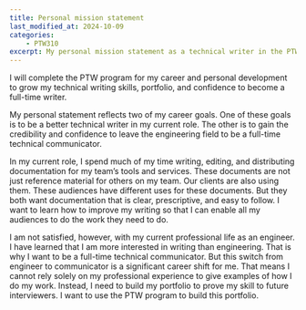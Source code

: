```yaml
---
title: Personal mission statement
last_modified_at: 2024-10-09
categories:
    - PTW310
excerpt: My personal mission statement as a technical writer in the PTW310 program.
---
```


I will complete the PTW program for my career and personal development to grow my
technical writing skills, portfolio, and confidence to become a full-time writer.

My personal statement reflects two of my career goals. One of these goals is to be a better
technical writer in my current role. The other is to gain the credibility and confidence to
leave the engineering field to be a full-time technical communicator.

In my current role, I spend much of my time writing, editing, and distributing
documentation for my team’s tools and services. These documents are not just reference
material for others on my team. Our clients are also using them. These audiences have
different uses for these documents. But they both want documentation that is clear,
prescriptive, and easy to follow. I want to learn how to improve my writing so that I can
enable all my audiences to do the work they need to do.

I am not satisfied, however, with my current professional life as an engineer. I have learned
that I am more interested in writing than engineering. That is why I want to be a full-time
technical communicator. But this switch from engineer to communicator is a significant
career shift for me. That means I cannot rely solely on my professional experience to give
examples of how I do my work. Instead, I need to build my portfolio to prove my skill to
future interviewers. I want to use the PTW program to build this portfolio.
